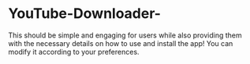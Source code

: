 # YouTube-Downloader-
 This should be simple and engaging for users while also providing them with the necessary details on how to use and install the app! You can modify it according to your preferences.
